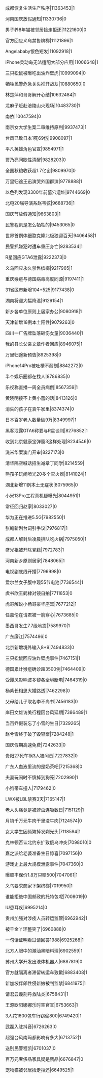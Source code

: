 成都恢复生活生产秩序|11363453|1

河南国庆放假通知|11330736|0

男子养8年猫被邻居捡走拒还|11221600|0

官方回应义乌禁售槟榔|11121896|1

Angelababy银色短发|11092918|1

iPhone灵动岛无法适配大部分应用|11006648|1

三只松鼠被曝吃出油炸壁虎|10999094|0

牺牲民警危急关头推开战友|10880650|0

林楚萍和哥哥解开心结|10632484|1

龙麻子赶赴涪陵山火现场|10483730|1

南依|10047594|0

南京女大学生案二审维持原判|9937473|1

台风已致日本1死69伤|9908097|1

平凡英雄角色官宣|9854971|1

贾乃亮间歇性清醒|9828203|0

全国秋粮收获超1.7亿亩|9809970|0

万里归途王迅演哭外国群演|9778888|1

以色列发现3300年前墓穴遗址|9744669|0

北电20届导演系赵韦弦|9688736|1

国庆节放假通知|9663803|1

民警程凯是怎么牺牲的|9453065|0

世界首例体细胞克隆北极狼迎百天|9406458|1

民警抓嫌犯时遭车重压身亡|9283534|1

R星回应GTA6泄露|9222373|0

义乌回应永久禁售槟榔|9217965|1

重庆猴痘与德国病毒高度同源|9197411|1

31省区市新增104+525|9177438|0

湖南将迎大幅降温|9129154|1

新乡各单位原则上居家办公|9080918|1

天津新增18例本土阳性|9079263|0

四川一广告牌坠落砸伤女童|9036440|1

我的县长父亲文章作者回应|8946075|1

万里归途新预告|8925398|0

iPhone14Pro被吐槽不耐划|8842272|0

半个娱乐圈都在找人|8786835|0

乐视称直播一周全员病倒|8567359|1

黄晓明接不上黄小蕾的话|8413126|0

消失的孩子在袁午家里|8374374|0

日本百岁老人数量破9万|8349997|1

黑客泄露GTA6称要与R星谈判|8276852|1

收到北京健康宝弹窗3这样处理|8234546|0

洗米华案澳门开审|8227173|0

清华隔空喊话招生减章丁同学|8214559|

熊孩子玩闹喷光20多个灭火器|8141024|1

湖北新增11例本土无症状|8075965|0

小米13Pro工程真机疑曝光|8044951|1

常征回归赵家|8033027|0

华为正在推进5.5G|7982550|1

张翰新剧台词引争议|7976817|1

成都人解封后凌晨排队吃火锅|7975050|1

盛光祖被开除党籍|7972783|1

河南新乡原则居家|7848065|1

电视剧底线开播|7796998|0

爱尔兰女子腹中现55节电池|7736544|1

虞书欣王鹤棣对镜自拍|7711853|0

虎哥解说小杨哥豪华座驾|7677212|1

任嘉伦在请君被一箭穿心|7673685|0

墨西哥发生7.7级地震|7589970|1

广东廉江|7574496|0

北京新增境外输入8+9|7494833|0

三只松鼠回应油炸壁虎事件|7467151|1

德国累计猴痘确诊超3500例|7464409|0

受飓风影响波多黎各全境断电|7464319|0

杨紫长相思大婚路透|7462298|0

父母给儿子取名李不尚书|7456183|0

岸田文雄访美行程因台风延期|7386489|1

当百乔假装忘了小雪的生日|7329265|

赵兮雪终于破了毁容案|7284248|1

国庆假期高速免费|7242633|0

贵阳27死车祸3人被问责|7227832|0

广东人血液里流的是奶茶吧|7215368|0

夫妻玩闹时不慎掉到狗笼|7202990|1

小狗带车撞人|7179462|0

LWX被LBL禁赛3天|7165147|1

老人头痛竟是被蜱虫连吸数日|7151129|1

月销千万元牛肉干里没牛肉|7124574|0

女大学生因频繁掉发剃光头|7118594|1

克林顿否认北约东扩致俄乌冲突|7098010|0

嘉之派给老婆准备生日惊喜|7097156|0

游戏史上最大规模泄露事件|7047360|0

曝顺丰保价1.8万只赔500|7047061|1

义乌要求商家下架槟榔|7019950|1

谁能拒绝中国邮政的托特包呢|7008019|0

IU患耳疾|6995214|0

贵州加强对涉疫人员转运监管|6962942|1

被千金丫环整笑了|6960888|0

一句话证明看过请回答1988|6925268|1

北方人眼中的潮汕黑暗料理|6902559|1

苏州大学开发出液体机器人|6887819|0

官方就隔离者滞留转运车致歉|6883408|1

新加坡伴郎性侵新娘被判监禁|6841975|1

请君云羲剖丹救陆炎|6758431|1

王源欧阳娜娜乐时空官宣|6753663|1

3人花1600包车行窃偷800|6749420|1

武磊入驻抖音|6726263|0

超强台风南玛都影响有多大|6713752|1

送别民警程凯|6701037|0

百万元奢侈品家具疑是赝品|6676847|0

宠物猫被邻居捡走拒还|6649525|1

